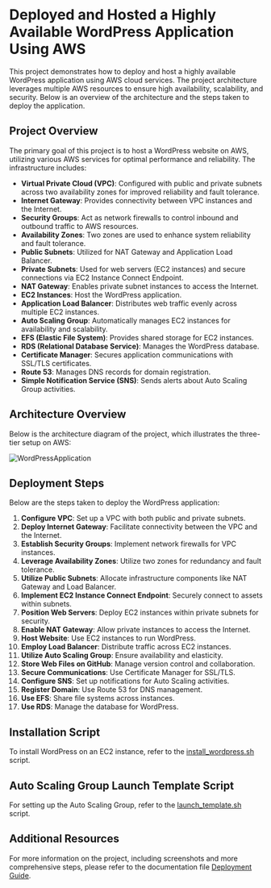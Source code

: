 # Deployed and Hosted a Highly Available WordPress Application Using AWS

This project demonstrates how to deploy and host a highly available WordPress application using AWS cloud services. The project architecture leverages multiple AWS resources to ensure high availability, scalability, and security. Below is an overview of the architecture and the steps taken to deploy the application.

## Project Overview


The primary goal of this project is to host a WordPress website on AWS, utilizing various AWS services for optimal performance and reliability. The infrastructure includes:

- **Virtual Private Cloud (VPC)**: Configured with public and private subnets across two availability zones for improved reliability and fault tolerance.
- **Internet Gateway**: Provides connectivity between VPC instances and the Internet.
- **Security Groups**: Act as network firewalls to control inbound and outbound traffic to AWS resources.
- **Availability Zones**: Two zones are used to enhance system reliability and fault tolerance.
- **Public Subnets**: Utilized for NAT Gateway and Application Load Balancer.
- **Private Subnets**: Used for web servers (EC2 instances) and secure connections via EC2 Instance Connect Endpoint.
- **NAT Gateway**: Enables private subnet instances to access the Internet.
- **EC2 Instances**: Host the WordPress application.
- **Application Load Balancer**: Distributes web traffic evenly across multiple EC2 instances.
- **Auto Scaling Group**: Automatically manages EC2 instances for availability and scalability.
- **EFS (Elastic File System)**: Provides shared storage for EC2 instances.
- **RDS (Relational Database Service)**: Manages the WordPress database.
- **Certificate Manager**: Secures application communications with SSL/TLS certificates.
- **Route 53**: Manages DNS records for domain registration.
- **Simple Notification Service (SNS)**: Sends alerts about Auto Scaling Group activities.

## Architecture Overview

Below is the architecture diagram of the project, which illustrates the three-tier setup on AWS:


![WordPressApplication](https://github.com/user-attachments/assets/dc12a3e6-da91-44b0-975e-272e9d813234)

## Deployment Steps

Below are the steps taken to deploy the WordPress application:

1. **Configure VPC**: Set up a VPC with both public and private subnets.
2. **Deploy Internet Gateway**: Facilitate connectivity between the VPC and the Internet.
3. **Establish Security Groups**: Implement network firewalls for VPC instances.
4. **Leverage Availability Zones**: Utilize two zones for redundancy and fault tolerance.
5. **Utilize Public Subnets**: Allocate infrastructure components like NAT Gateway and Load Balancer.
6. **Implement EC2 Instance Connect Endpoint**: Securely connect to assets within subnets.
7. **Position Web Servers**: Deploy EC2 instances within private subnets for security.
8. **Enable NAT Gateway**: Allow private instances to access the Internet.
9. **Host Website**: Use EC2 instances to run WordPress.
10. **Employ Load Balancer**: Distribute traffic across EC2 instances.
11. **Utilize Auto Scaling Group**: Ensure availability and elasticity.
12. **Store Web Files on GitHub**: Manage version control and collaboration.
13. **Secure Communications**: Use Certificate Manager for SSL/TLS.
14. **Configure SNS**: Set up notifications for Auto Scaling activities.
15. **Register Domain**: Use Route 53 for DNS management.
16. **Use EFS**: Share file systems across instances.
17. **Use RDS**: Manage the database for WordPress.

## Installation Script

To install WordPress on an EC2 instance, refer to the [install_wordpress.sh](./scripts/install_wordpress.sh) script.

## Auto Scaling Group Launch Template Script

For setting up the Auto Scaling Group, refer to the [launch_template.sh](./scripts/launch_template.sh) script.

## Additional Resources

For more information on the project, including screenshots and more comprehensive steps, please refer to the documentation file [Deployment Guide](./DEPLOYMENT-GUIDE.md).
